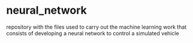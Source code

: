 # neural_network
repository with the files used to carry out the machine learning work that consists of developing a neural network to control a simulated vehicle
